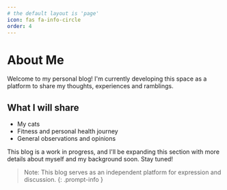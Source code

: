 ```yaml
---
# the default layout is 'page'
icon: fas fa-info-circle
order: 4
---
```


# About Me

Welcome to my personal blog! I'm currently developing this space as a platform to share my thoughts, experiences and ramblings. 

## What I will share

- My cats
- Fitness and personal health journey
- General observations and opinions

This blog is a work in progress, and I'll be expanding this section with more details about myself and my background soon. Stay tuned!

> Note: This blog serves as an independent platform for expression and discussion.
{: .prompt-info }

